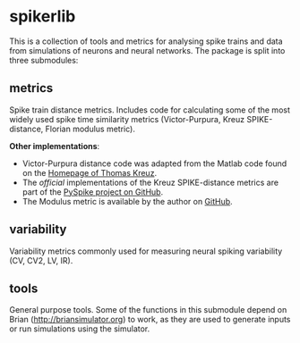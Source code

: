 spikerlib
=========

This is a collection of tools and metrics for analysing spike trains and data from simulations of neurons and neural networks.
The package is split into three submodules:

metrics
--
Spike train distance metrics. Includes code for calculating some of the most widely used spike time similarity metrics (Victor-Purpura, Kreuz SPIKE-distance, Florian modulus metric).

**Other implementations**:
  - Victor-Purpura distance code was adapted from the Matlab code found on the [Homepage of Thomas Kreuz](http://wwwold.fi.isc.cnr.it/users/thomas.kreuz/sourcecode.html).
  - The *official* implementations of the Kreuz SPIKE-distance metrics are part of the [PySpike project on GitHub](https://github.com/mariomulansky/PySpike).
  - The Modulus metric is available by the author on [GitHub](https://github.com/modulus-metric/modulus-metric).

variability
--
Variability metrics commonly used for measuring neural spiking variability (CV, CV2, LV, IR).

tools
--
General purpose tools.
Some of the functions in this submodule depend on Brian (http://briansimulator.org) to work, as they are used to generate inputs or run simulations using the simulator.

